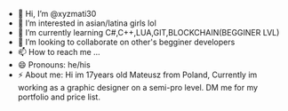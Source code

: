 - 👋 Hi, I’m @xyzmati30
- 👀 I’m interested in asian/latina girls lol
- 🌱 I’m currently learning C#,C++,LUA,GIT,BLOCKCHAIN(BEGGINER LVL)
- 💞️ I’m looking to collaborate on other's begginer developers
- 📫 How to reach me ...
- 😄 Pronouns: he/his
- ⚡ About me: Hi im 17years old Mateusz from Poland, Currently im working as a graphic designer on a semi-pro level. DM me for my portfolio and price list.

<!---
xyzmati30/xyzmati30 is a ✨ special ✨ repository because its `README.md` (this file) appears on your GitHub profile.
You can click the Preview link to take a look at your changes.
--->
